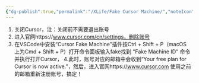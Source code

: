 ```yaml
---
{"dg-publish":true,"permalink":"/XLife/Fake Cursor Machine/","noteIcon":""}
---
```


1. 关闭Cursor，注：关闭前不需要退出账号
2. 进入官网https://www.cursor.com/cn/settings，删除账号
3. 在VSCode中安装“Cursor Fake Machine”插件按Ctrl + Shift + P（macOS 上为Cmd + Shift + P）打开命令面板输入fake找到 "Fake Machine ID" 命令并执行打开Cursor，
4.此时，账号对应的邮箱中会收到“Your free plan for Cursor is now active.”，然后，进入官网https://www.cursor.com 使用之前的邮箱重新注册账号，搞定！